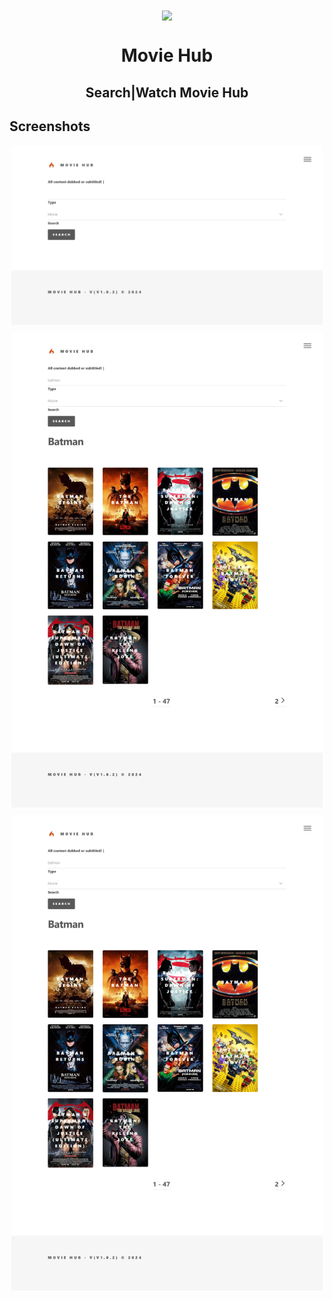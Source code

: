 <div align="center">

<img width="" src="fastlane/App.png"  width=160 height=160  align="center">

# Movie Hub

## Search|Watch Movie Hub

</div>

## Screenshots

<div style="display: flex; flex-wrap: wrap; gap: 10px; justify-content: center;">
  <img src="./fastlane/Screenshots (1).png" alt="Screenshot 1" style="margin: 1px;" width="99%" />
  <img src="./fastlane/Screenshots (2).png" alt="Screenshot 2" style="margin: 1px;" width="99%" />
  <img src="./fastlane/Screenshots (3).png" alt="Screenshot 3" style="margin: 1px;" width="99%" />
</div>
